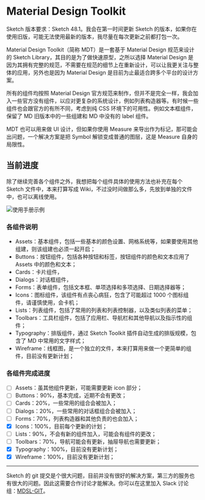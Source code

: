 # Material Design Toolkit

Sketch 版本要求：Sketch 48.1。我会在第一时间更新 Sketch 的版本，如果你在使用旧版，可能无法使用最新的版本，我尽量在每次更新之前都打包一次。

Material Design Toolkit（简称 MDT）是一套基于 Material Design 规范来设计的 Sketch Library，其目的是为了做快速原型，之所以选择 Material Design 是因为其拥有完整的规范，不需要在规范的细节上在重新设计，可以让我更关注与整体的应用，另外也是因为 Material Design 是目前为止最适合跨多个平台的设计方案。

所有的组件均按照 Material Design 官方规范来制作，但并不是完全一样，我会加入一些官方没有组件，以应对更复杂的系统设计，例如列表构造器等。有时候一些组件也会跟官方的有所不同，考虑到纯 CSS 环境下的可用性。例如文本框组件，保留了 MD 旧版本中的一些组建和 MD 中没有的 label 组件。

MDT 也可以用来做 UI 设计，但如果你使用 Measure 来导出作为标记，那可能会出问题，一个解决方案是把 Symbol 解锁变成普通的图层，这是 Measure 自身的局限性。

## 当前进度

除了继续完善各个组件之外，我想把每个组件具体的使用方法也补充在每个 Sketch 文件中，本来打算写成 Wiki，不过没时间做那么多，先放到单独的文件中，也可以离线使用。

![使用手册示例](https://raw.githubusercontent.com/jay1803/Material-Design-Toolkit/master/statics/manual.png?raw=true)

### 各组件说明

* Assets：基本组件，包括一些基本的颜色设置、网格系统等，如果要使用其他组建，则该组建也必须一起开启；
* Buttons：按钮组件，包括各种按钮和标签，按钮组件的颜色和文本应用了 Assets 中的颜色和文本；
* Cards：卡片组件，
* Dialogs：对话框组件，
* Forms：表单组件，包括文本框、单项选择和多项选择、日期选择器等；
* Icons：图标组件，该组件有点丧心病狂，包含了可能超过 1000 个图标组件，请谨慎使用，会卡机；
* Lists：列表组件，包括了常用的列表和列表控制器，以及类似列表的菜单；
* Toolbars：工具栏组件，包括了应用栏、导航栏和其他导航以及指示性的组件；
* Typography：排版组件，通过 Sketch Toolkit 插件自动生成的排版规模，包含了 MD 中常用的文字样式；
* Wireframe：线框图，是一个独立的文件，本来打算用来做一个更简单的组件，目前没有更新计划；

### 各组件完成进度

- [ ] Assets：虽其他组件更新，可能需要更新 icon 部分；
- [ ] Buttons：90%，基本完成，近期不会有更改；
- [ ] Cards：20%，一些常用的组合会被加入；
- [ ] Dialogs：20%，一些常用的对话框组合会被加入；
- [ ] Forms：70%，列表构造器和其他负责的也会加入；
- [x] Icons：100%，目前每个更新的计划；
- [ ] Lists：90%，不会有新的组件加入，可能会有组件的更改；
- [ ] Toolbars：70%，导航可能会有更新，抽屉导航也需要更新；
- [x] Typography：100%，目前没有更新计划；
- [x] Wireframe：100%，目前没有更新计划；

***

Sketch 的 git 提交是个很大问题，目前并没有很好的解决方案，第三方的服务也有很大的问题。因此这需要合作讨论才能解决。你可以在这里加入 Slack 讨论组：[MDSL-GIT](https://join.slack.com/t/mdsl-git/shared_invite/enQtMjg5MjE0OTc3MTA3LTJlMmQ4MDNmYTA4NzIzZGYyOWRmYmMyMDNjYmZlNjI4MTNlMmM1MjExY2RmOGVhODA2Yzc3MWNmY2NlNGUzYzc)。
